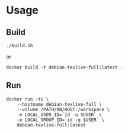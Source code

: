# Usage

## Build

```
./build.sh
```

or

```
docker build -t debian-texlive-full:latest .
```

## Run

```
docker run -ti \
    --hostname debian-texlive-full \
    --volume /PATH/ON/HOST:/workspace \
    -e LOCAL_USER_ID=`id -u $USER` \
    -e LOCAL_GROUP_ID=`id -g $USER` \
    debian-texlive-full:latest
```